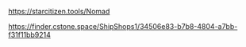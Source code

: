 https://starcitizen.tools/Nomad

https://finder.cstone.space/ShipShops1/34506e83-b7b8-4804-a7bb-f31f11bb9214
